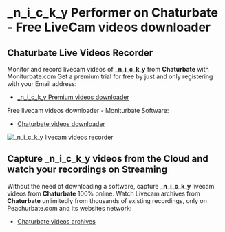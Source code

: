 # _n_i_c_k_y Performer on Chaturbate - Free LiveCam videos downloader

## Chaturbate Live Videos Recorder

Monitor and record livecam videos of **_n_i_c_k_y** from **Chaturbate** with Moniturbate.com
Get a premium trial for free by just and only registering with your Email address:
* [_n_i_c_k_y Premium videos downloader](https://moniturbate.com/request-demo-licence-key.html)

Free livecam videos downloader - Moniturbate Software:
* [Chaturbate videos downloader](https://moniturbate.com/moniturbate-download-software.html)

![_n_i_c_k_y livecam videos recorder](https://peachurnet.com/templates/moniturbate-software.png)


## Capture _n_i_c_k_y videos from the Cloud and watch your recordings on Streaming

Without the need of downloading a software, capture **_n_i_c_k_y** livecam videos from **Chaturbate** 100% online.
Watch Livecam archives from **Chaturbate** unlimitedly from thousands of existing recordings, only on Peachurbate.com and its websites network:
* [Chaturbate videos archives](https://peachurnet.com/)